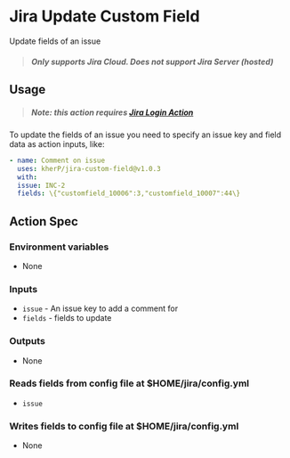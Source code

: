 # Jira Update Custom Field

Update fields of an issue

> ##### Only supports Jira Cloud. Does not support Jira Server (hosted)

## Usage

> ##### Note: this action requires [Jira Login Action](https://github.com/marketplace/actions/jira-login)

To update the fields of an issue you need to specify an issue key and field data as action inputs, like:

```yaml
- name: Comment on issue
  uses: kherP/jira-custom-field@v1.0.3
  with:
  issue: INC-2
  fields: \{"customfield_10006":3,"customfield_10007":44\}
```

## Action Spec

### Environment variables
- None

### Inputs
- `issue` - An issue key to add a comment for
- `fields` - fields to update

### Outputs
- None

### Reads fields from config file at $HOME/jira/config.yml
- `issue`

### Writes fields to config file at $HOME/jira/config.yml
- None